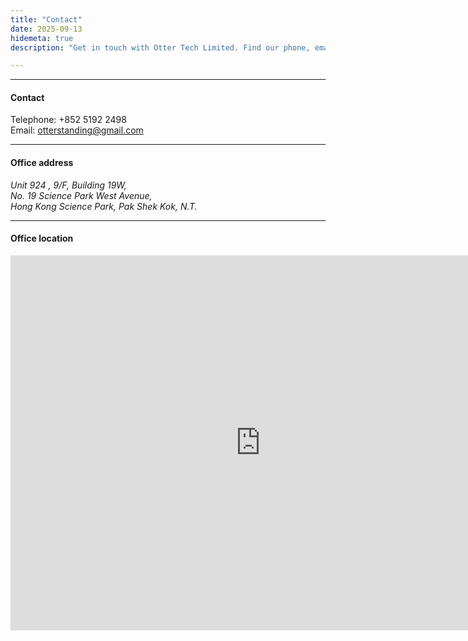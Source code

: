 ```yaml
---
title: "Contact"
date: 2025-09-13
hidemeta: true
description: "Get in touch with Otter Tech Limited. Find our phone, email, and office location."

---
```


---

#### Contact

Telephone: +852 5192 2498<br>
Email: <a href="mailto:otterstanding@gmail.com">otterstanding@gmail.com</a>

---

#### Office address

<address>
Unit 924 , 9/F, Building 19W,<br>
No. 19 Science Park West Avenue,<br>
Hong Kong Science Park, Pak Shek Kok, N.T.
</address>

---

#### Office location

<iframe src="https://www.google.com/maps/embed?pb=!1m18!1m12!1m3!1d922.0121513313516!2d114.20824259295208!3d22.427196325473325!2m3!1f0!2f0!3f0!3m2!1i1024!2i768!4f13.1!3m3!1m2!1s0x3404094b52f9cebf%3A0x8da07fbe6b29a131!2sBuilding%2019W!5e0!3m2!1sen!2sus!4v1757760512040!5m2!1sen!2sus" width="800" height="600" style="border:0;" allowfullscreen="" loading="lazy" referrerpolicy="no-referrer-when-downgrade"></iframe>


